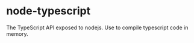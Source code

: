 node-typescript
===============

The TypeScript API exposed to nodejs. Use to compile typescript code in memory.